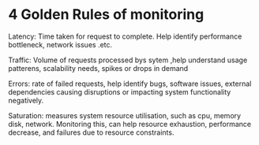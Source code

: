 
# 4 Golden Rules of monitoring

Latency: Time taken for request to complete. Help identify performance bottleneck, network issues .etc.

Traffic: Volume of requests processed bys sytem ,help understand usage patterens, scalability needs, spikes or drops in demand

Errors: rate of failed requests, help identify bugs, software issues, external dependencies causing disruptions or impacting system functionality negatively.

Saturation: measures system resource utilisation, such as cpu, memory disk, network. Monitoring this, can help resource exhaustion, performance decrease, and failures due to resource constraints.
